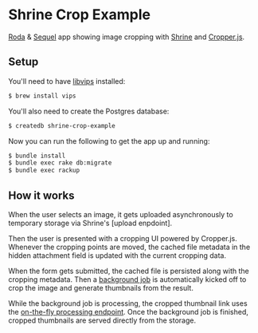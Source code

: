 # Shrine Crop Example

[Roda] & [Sequel] app showing image cropping with [Shrine] and [Cropper.js].

## Setup

You'll need to have [libvips] installed:

```sh
$ brew install vips
```

You'll also need to create the Postgres database:

```sh
$ createdb shrine-crop-example
```

Now you can run the following to get the app up and running:

```sh
$ bundle install
$ bundle exec rake db:migrate
$ bundle exec rackup
```

## How it works

When the user selects an image, it gets uploaded asynchronously to temporary
storage via Shrine's [upload enpdoint].

Then the user is presented with a cropping UI powered by Cropper.js. Whenever
the cropping points are moved, the cached file metadata in the hidden attachment
field is updated with the current cropping data.

When the form gets submitted, the cached file is persisted along with the
cropping metadata. Then a [background job] is automatically kicked off to crop
the image and generate thumbnails from the result.

While the background job is processing, the cropped thumbnail link uses the
[on-the-fly processing endpoint][derivation endpoint]. Once the background job
is finished, cropped thumbnails are served directly from the storage.

[Roda]: https://roda.jeremyevans.net/
[Sequel]: https://sequel.jeremyevans.net/
[Shrine]: https://shrinerb.com
[Cropper.js]: https://fengyuanchen.github.io/cropperjs/
[libvips]: http://libvips.github.io/libvips/
[upload endpoint]: https://shrinerb.com/docs/plugins/upload_endpoint
[background job]: https://shrinerb.com/docs/plugins/backgrounding
[derivation endpoint]: https://shrinerb.com/docs/plugins/derivation_endpoint
